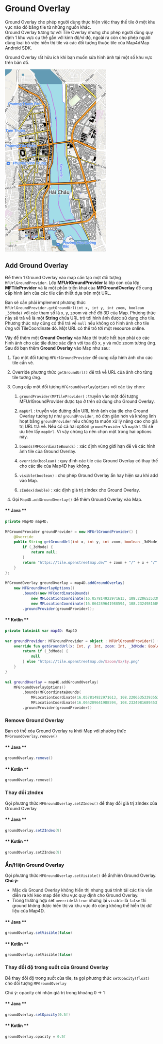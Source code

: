 # Ground Overlay

Ground Overlay cho phép người dùng thực hiện việc thay thế tile ở một khu vực nào đó bằng tile từ những nguồn khác.  
Ground Overlay tương tự với Tile Overlay nhưng cho phép người dùng quy định 1 khu vực cụ thể gắn với kinh độ/vĩ độ, ngoài
ra còn cho phép người dùng loại bỏ việc hiển thị tile và các đối tượng thuộc tile của Map4dMap Android SDK.

Ground Overlay rất hữu ích khi bạn muốn sửa hình ảnh tại một số khu vực trên bản đồ.

![CocoaPods](../../resources/groundOverlay.png)

## Add Ground Overlay

Để thêm 1 Ground Overlay vào map cần tạo một đối tượng `MFUrlGroundProvider`. Lớp **MFUrlGroundProvider** là lớp con của
lớp **MFTileProvider** và là một phần triển khai của **MFGroundOverlay** để cung cấp hình ảnh của các tile cần thiết dựa
trên một URL.

Bạn sẽ cần phải implement phương thức `MFUrlGroundProvider.getGroundUrl(int x, int y, int zoom, boolean _3dMode)` với các tham
số là x, y, zoom và chế độ 3D của Map. Phương thức này sẽ trả về là một **String** chứa URL trỏ tới hình ảnh được sử dụng cho tile.
Phương thức này cũng có thể trả về `null` nếu không có hình ảnh cho tile ứng với TileCoordinate đó. Một URL có thể trỏ tới
một resource online.

Vậy để thêm một **Ground Overlay** vào Map thì trước hết bạn phải có các hình ảnh cho các tile được xác định với tọa độ x, y và mức
zoom tương ứng. Sau đó bạn thêm **Ground Overlay** vào Map như sau:

1. Tạo một đối tượng `MFUrlGroundProvider` để cung cấp hình ảnh cho các tile cần vẽ.
2. Override phương thức `getGroundUrl()` để trả về URL của ảnh cho từng tile tương ứng.
3. Cung cấp một đối tượng `MFGroundOverlayOptions` với các tùy chọn:

    1. `groundProvider(MFTileProvider)` : truyền vào một đối tượng MFUrlGroundProvider được tạo ở trên sử dụng cho Ground Overlay.
    
    2. `mapUrl` : truyền vào đường dẫn URL hình ảnh của tile cho Ground Overlay tương tự như `groundProvider`, nó đơn giản hơn
        và không linh hoạt bằng `groundProvider` nếu chúng ta muốn xử lý nâng cao cho giá trị URL trả về. Nếu có cả hai option
        `groundProvider` và `mapUrl` thì sẽ ưu tiên lấy `mapUrl`. Vì vậy chúng ta nên chọn một trong hai options này.
    
    3. `bounds(MFCoordinateBounds)` : xác định vùng giới hạn để vẽ các hình ảnh tile của Ground Overlay. 
    
    4. `override(boolean)` : quy định các tile của Ground Overlay có thay thế cho các tile của Map4D hay không.

    5. `visible(boolean)` : cho phép Ground Overlay ẩn hay hiện sau khi add vào Map.

    6. `zIndex(double)` : xác định giá trị zIndex cho Ground Overlay.

4. Gọi `Map4D.addGroundOverlay()` để thêm Ground Overlay vào Map.

<!-- tabs:start -->
#### ** Java **

```java
private Map4D map4D;

MFGroundProvider groundProvider = new MFUrlGroundProvider() {
    @Override
    public String getGroundUrl(int x, int y, int zoom, boolean _3dMode) {
        if (_3dMode) {
            return null;
        }
        return "https://tile.openstreetmap.de/" + zoom + "/" + x + "/" + y + ".png";
    }
};

MFGroundOverlay groundOverlay = map4D.addGroundOverlay(
    new MFGroundOverlayOptions()
        .bounds(new MFCoordinateBounds(
            new MFLocationCoordinate(16.057814922971613, 108.22065353393553),
            new MFLocationCoordinate(16.064289641988594, 108.2324981689453)))
        .groundProvider(groundProvider));
```

#### ** Kotlin **

```kotlin
private lateinit var map4D: Map4D

var groundProvider: MFGroundProvider = object : MFUrlGroundProvider() {
    override fun getGroundUrl(x: Int, y: Int, zoom: Int, _3dMode: Boolean): String? {
        return if (_3dMode) {
            null
        } else "https://tile.openstreetmap.de/$zoom/$x/$y.png"
    }
}

val groundOverlay = map4D.addGroundOverlay(
    MFGroundOverlayOptions()
        .bounds(MFCoordinateBounds(
            MFLocationCoordinate(16.057814922971613, 108.22065353393553),
            MFLocationCoordinate(16.064289641988594, 108.2324981689453)))
        .groundProvider(groundProvider))
```
<!-- tabs:end -->

### Remove Ground Overlay

Bạn có thể xóa Ground Overlay ra khỏi Map với phương thức `MFGroundOverlay.remove()`

<!-- tabs:start -->
#### ** Java **

```java
groundOverlay.remove()
```

#### ** Kotlin **

```kotlin
groundOverlay.remove()
```
<!-- tabs:end -->

### Thay đổi zIndex

Gọi phương thức `MFGroundOverlay.setZIndex()` để thay đổi giá trị zIndex của Ground Overlay

<!-- tabs:start -->
#### ** Java **

```java
groundOverlay.setZIndex(9)
```

#### ** Kotlin **

```kotlin
groundOverlay.setZIndex(9)
```
<!-- tabs:end -->

### Ẩn/Hiện Ground Overlay

Gọi phương thức `MFGroundOverlay.setVisible()` để ẩn/hiện Ground Overlay.  
**Chú ý:**
- Mặc dù Ground Overlay không hiển thị nhưng quá trình tải các tile vẫn diễn ra khi kéo map đến khu vực quy định cho Ground Overlay.
- Trong trường hợp set `override` là `true` nhưng lại `visible` là `false` thì ground không được hiển thị và khu vực đó cũng không thể hiển thị dữ liệu của Map4D.

<!-- tabs:start -->
#### ** Java **

```java
groundOverlay.setVisible(false)
```

#### ** Kotlin **

```kotlin
groundOverlay.setVisible(false)
```
<!-- tabs:end -->

### Thay đổi độ trong suốt của Ground Overlay

Để thay đổi độ trong suốt của tile, ta gọi phương thức `setOpacity(float)` cho đối tượng `MFGroundOverlay`

Chú ý: opacity chỉ nhận giá trị trong khoảng 0 -> 1

<!-- tabs:start -->
#### ** Java **

```java
groundOverlay.setOpacity(0.5f)
```

#### ** Kotlin **

```kotlin
groundOverlay.opacity = 0.5f
```
<!-- tabs:end -->


